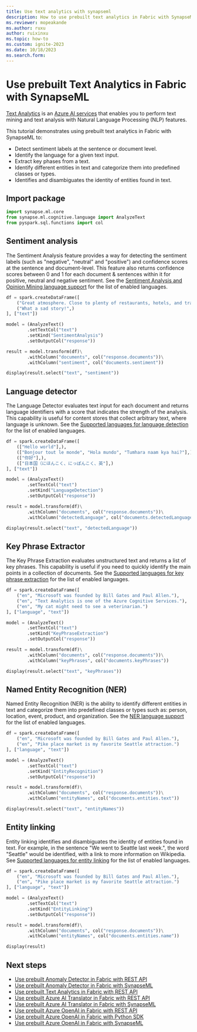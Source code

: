 ```yaml
---
title: Use text analytics with synapseml
description: How to use prebuilt text analytics in Fabric with SynapseML 
ms.reviewer: mopeakande
ms.author: ruxu
author: ruixinxu
ms.topic: how-to
ms.custom: ignite-2023
ms.date: 10/18/2023
ms.search.form:
---
```



# Use prebuilt Text Analytics in Fabric with SynapseML

[Text Analytics](https://learn.microsoft.com/azure/ai-services/language-service/) is an [Azure AI services](https://learn.microsoft.com/azure/ai-services/) that enables you to perform text mining and text analysis with Natural Language Processing (NLP) features.

This tutorial demonstrates using prebuilt text analytics in Fabric with SynapseML to:

-   Detect sentiment labels at the sentence or document level.
-   Identify the language for a given text input.
-   Extract key phases from a text.
-   Identify different entities in text and categorize them into predefined classes or types.
-   Identifies and disambiguates the identity of entities found in text.


## Import package 

``` Python
import synapse.ml.core
from synapse.ml.cognitive.language import AnalyzeText
from pyspark.sql.functions import col
```

## Sentiment analysis

The Sentiment Analysis feature provides a way for detecting the sentiment labels (such as "negative", "neutral" and "positive") and confidence scores at the sentence and document-level. This feature also returns confidence scores between 0 and 1 for each document & sentences
within it for positive, neutral and negative sentiment. See the [Sentiment Analysis and Opinion Mining language support](https://learn.microsoft.com/azure/ai-services/language-service/sentiment-opinion-mining/language-support) for the list of enabled languages.

``` Python
df = spark.createDataFrame([
    ("Great atmosphere. Close to plenty of restaurants, hotels, and transit! Staff are friendly and helpful.",),
    ("What a sad story!",)
], ["text"])

model = (AnalyzeText()
        .setTextCol("text")
        .setKind("SentimentAnalysis")
        .setOutputCol("response"))

result = model.transform(df)\
        .withColumn("documents", col("response.documents"))\
        .withColumn("sentiment", col("documents.sentiment"))

display(result.select("text", "sentiment"))
```

## Language detector

The Language Detector evaluates text input for each document and returns language identifiers with a score that indicates the strength of the
analysis. This capability is useful for content stores that collect arbitrary text, where language is unknown. See the [Supported languages for language detection](https://learn.microsoft.com/azure/ai-services/language-service/language-detection/language-support) for the list of enabled languages.


``` Python
df = spark.createDataFrame([
    (["Hello world"],),
    (["Bonjour tout le monde", "Hola mundo", "Tumhara naam kya hai?"],),
    (["你好"],),
    (["日本国（にほんこく、にっぽんこく、英"],)
], ["text"])

model = (AnalyzeText()
        .setTextCol("text")
        .setKind("LanguageDetection")
        .setOutputCol("response"))

result = model.transform(df)\
        .withColumn("documents", col("response.documents"))\
        .withColumn("detectedLanguage", col("documents.detectedLanguage.name"))

display(result.select("text", "detectedLanguage"))
```


## Key Phrase Extractor

The Key Phrase Extraction evaluates unstructured text and returns a list of key phrases. This capability is useful if you need to quickly
identify the main points in a collection of documents. See the [Supported languages for key phrase extraction](https://learn.microsoft.com/en-us/azure/ai-services/language-service/key-phrase-extraction/language-support) for the list of enabled languages.

``` Python
df = spark.createDataFrame([
    ("en", "Microsoft was founded by Bill Gates and Paul Allen."),
    ("en", "Text Analytics is one of the Azure Cognitive Services."),
    ("en", "My cat might need to see a veterinarian.")
], ["language", "text"])

model = (AnalyzeText()
        .setTextCol("text")
        .setKind("KeyPhraseExtraction")
        .setOutputCol("response"))

result = model.transform(df)\
        .withColumn("documents", col("response.documents"))\
        .withColumn("keyPhrases", col("documents.keyPhrases"))

display(result.select("text", "keyPhrases"))
```


## Named Entity Recognition (NER)

Named Entity Recognition (NER) is the ability to identify different entities in text and categorize them into predefined classes or types
such as: person, location, event, product, and organization. See the [NER language support](https://learn.microsoft.com/azure/ai-services/language-service/named-entity-recognition/language-support?tabs=ga-api) for the list of enabled languages.


``` Python
df = spark.createDataFrame([
    ("en", "Microsoft was founded by Bill Gates and Paul Allen."),
    ("en", "Pike place market is my favorite Seattle attraction.")
], ["language", "text"])

model = (AnalyzeText()
        .setTextCol("text")
        .setKind("EntityRecognition")
        .setOutputCol("response"))

result = model.transform(df)\
        .withColumn("documents", col("response.documents"))\
        .withColumn("entityNames", col("documents.entities.text"))

display(result.select("text", "entityNames"))
```

## Entity linking

Entity linking identifies and disambiguates the identity of entities found in text. For example, in the sentence "We went to Seattle last
week.", the word "Seattle" would be identified, with a link to more information on Wikipedia. See [Supported languages for entity linking](https://learn.microsoft.com/en-us/azure/ai-services/language-service/entity-linking/language-support) for the list of enabled languages.


``` Python
df = spark.createDataFrame([
    ("en", "Microsoft was founded by Bill Gates and Paul Allen."),
    ("en", "Pike place market is my favorite Seattle attraction.")
], ["language", "text"])

model = (AnalyzeText()
        .setTextCol("text")
        .setKind("EntityLinking")
        .setOutputCol("response"))

result = model.transform(df)\
        .withColumn("documents", col("response.documents"))\
        .withColumn("entityNames", col("documents.entities.name"))

display(result)
```


## Next steps

- [Use prebuilt Anomaly Detector in Fabric with REST API](how-to-use-anomaly-detector-via-rest-api.md)
- [Use prebuilt Anomaly Detector in Fabric with SynapseML](how-to-use-anomaly-detector-via-synapseml.md)
- [Use prebuilt Text Analytics in Fabric with REST API](how-to-use-text-analytics-via-rest-api.md)
- [Use prebuilt Azure AI Translator in Fabric with REST API](how-to-use-text-translator-via-rest-api.md)
- [Use prebuilt Azure AI Translator in Fabric with SynapseML](how-to-use-text-translator-via-synapseml.md)
- [Use prebuilt Azure OpenAI in Fabric with REST API](how-to-use-openai-via-rest-api.md)
- [Use prebuilt Azure OpenAI in Fabric with Python SDK](how-to-use-openai-via-python-sdk.md)
- [Use prebuilt Azure OpenAI in Fabric with SynapseML](how-to-use-openai-via-synapseml.md)